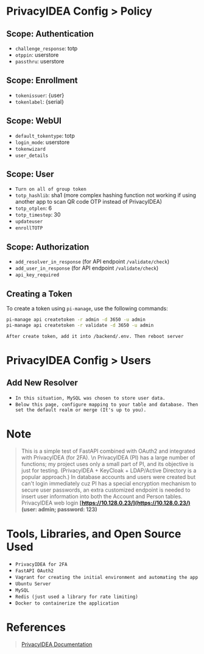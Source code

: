 # PrivacyIDEA Config > Policy
## Scope: Authentication
- `challenge_response`: totp
- `otppin`: userstore
- `passthru`: userstore

## Scope: Enrollment
- `tokenissuer`: {user}
- `tokenlabel`: {serial}

## Scope: WebUI
- `default_tokentype`: totp
- `login_mode`: userstore
- `tokenwizard`
- `user_details`

## Scope: User
- `Turn on all of group token`
- `totp_hashlib`: sha1 (more complex hashing function not working if using another app to scan QR code OTP instead of PrivacyIDEA)
- `totp_otplen`: 6
- `totp_timestep`: 30
- `updateuser`
- `enrollTOTP`

## Scope: Authorization
- `add_resolver_in_response` (for API endpoint `/validate/check`)
- `add_user_in_response` (for API endpoint `/validate/check`)
- `api_key_required`

## Creating a Token

To create a token using `pi-manage`, use the following commands:

```sh
pi-manage api createtoken -r admin -d 3650 -u admin
pi-manage api createtoken -r validate -d 3650 -u admin
```
`After create token, add it into /backend/.env. Then reboot server`

# PrivacyIDEA Config > Users
## Add New Resolver
- `In this situation, MySQL was chosen to store user data.`
- `Below this page, configure mapping to your table and database. Then set the default realm or merge (It's up to you).`

# Note
> This is a simple test of FastAPI combined with OAuth2 and integrated with PrivacyIDEA (for 2FA). \n
> PrivacyIDEA (PI) has a large number of functions; my project uses only a small part of PI, and its objective is just for testing. (PrivacyIDEA + KeyCloak + LDAP/Active Directory is a popular approach.)
> In database accounts and users were created but can't login immediately cuz PI has a special encryption mechanism to secure user passwords, an extra customized endpoint is needed to insert user information into both the Account and Person tables.
> PrivacyIDEA web login __[https://10.128.0.23/](https://10.128.0.23/)__ **(user: admin; password: 123)**

# Tools, Libraries, and Open Source Used
- `PrivacyIDEA for 2FA`
- `FastAPI OAuth2`
- `Vagrant for creating the initial environment and automating the app`
- `Ubuntu Server`
- `MySQL`
- `Redis (just used a library for rate limiting)`
- `Docker to containerize the application`

# References
> [PrivacyIDEA Documentation](https://privacyidea.readthedocs.io/en/latest/index.html)
